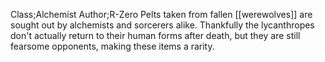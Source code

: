 Class;Alchemist Author;R-Zero
Pelts taken from fallen [[werewolves]] are sought out by alchemists and sorcerers alike. Thankfully the lycanthropes don't actually return to their human forms after death, but they are still fearsome opponents, making these items a rarity.

